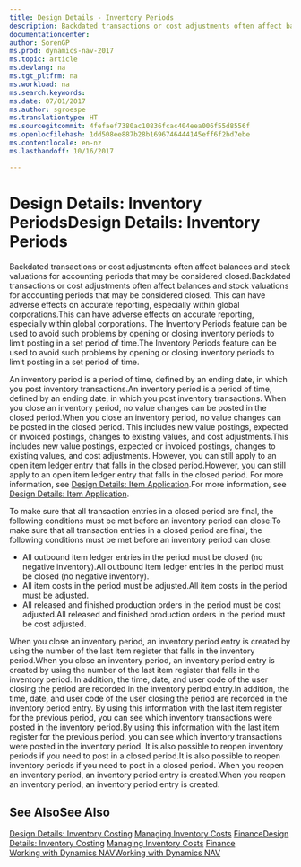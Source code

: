 ```yaml
---
title: Design Details - Inventory Periods
description: Backdated transactions or cost adjustments often affect balances and stock valuations for accounting periods that may be considered closed. This can have adverse effects on accurate reporting, especially within global corporations. The Inventory Periods feature can be used to avoid such problems by opening or closing inventory periods to limit posting in a set period of time.
documentationcenter: 
author: SorenGP
ms.prod: dynamics-nav-2017
ms.topic: article
ms.devlang: na
ms.tgt_pltfrm: na
ms.workload: na
ms.search.keywords: 
ms.date: 07/01/2017
ms.author: sgroespe
ms.translationtype: HT
ms.sourcegitcommit: 4fefaef7380ac10836fcac404eea006f55d8556f
ms.openlocfilehash: 1dd508ee887b28b1696746444145eff6f2bd7ebe
ms.contentlocale: en-nz
ms.lasthandoff: 10/16/2017

---
```

# <a name="design-details-inventory-periods"></a><span data-ttu-id="84167-105">Design Details: Inventory Periods</span><span class="sxs-lookup"><span data-stu-id="84167-105">Design Details: Inventory Periods</span></span>
<span data-ttu-id="84167-106">Backdated transactions or cost adjustments often affect balances and stock valuations for accounting periods that may be considered closed.</span><span class="sxs-lookup"><span data-stu-id="84167-106">Backdated transactions or cost adjustments often affect balances and stock valuations for accounting periods that may be considered closed.</span></span> <span data-ttu-id="84167-107">This can have adverse effects on accurate reporting, especially within global corporations.</span><span class="sxs-lookup"><span data-stu-id="84167-107">This can have adverse effects on accurate reporting, especially within global corporations.</span></span> <span data-ttu-id="84167-108">The Inventory Periods feature can be used to avoid such problems by opening or closing inventory periods to limit posting in a set period of time.</span><span class="sxs-lookup"><span data-stu-id="84167-108">The Inventory Periods feature can be used to avoid such problems by opening or closing inventory periods to limit posting in a set period of time.</span></span>  

 <span data-ttu-id="84167-109">An inventory period is a period of time, defined by an ending date, in which you post inventory transactions.</span><span class="sxs-lookup"><span data-stu-id="84167-109">An inventory period is a period of time, defined by an ending date, in which you post inventory transactions.</span></span> <span data-ttu-id="84167-110">When you close an inventory period, no value changes can be posted in the closed period.</span><span class="sxs-lookup"><span data-stu-id="84167-110">When you close an inventory period, no value changes can be posted in the closed period.</span></span> <span data-ttu-id="84167-111">This includes new value postings, expected or invoiced postings, changes to existing values, and cost adjustments.</span><span class="sxs-lookup"><span data-stu-id="84167-111">This includes new value postings, expected or invoiced postings, changes to existing values, and cost adjustments.</span></span> <span data-ttu-id="84167-112">However, you can still apply to an open item ledger entry that falls in the closed period.</span><span class="sxs-lookup"><span data-stu-id="84167-112">However, you can still apply to an open item ledger entry that falls in the closed period.</span></span> <span data-ttu-id="84167-113">For more information, see [Design Details: Item Application](design-details-item-application.md).</span><span class="sxs-lookup"><span data-stu-id="84167-113">For more information, see [Design Details: Item Application](design-details-item-application.md).</span></span>  

 <span data-ttu-id="84167-114">To make sure that all transaction entries in a closed period are final, the following conditions must be met before an inventory period can close:</span><span class="sxs-lookup"><span data-stu-id="84167-114">To make sure that all transaction entries in a closed period are final, the following conditions must be met before an inventory period can close:</span></span>  

-   <span data-ttu-id="84167-115">All outbound item ledger entries in the period must be closed (no negative inventory).</span><span class="sxs-lookup"><span data-stu-id="84167-115">All outbound item ledger entries in the period must be closed (no negative inventory).</span></span>  
-   <span data-ttu-id="84167-116">All item costs in the period must be adjusted.</span><span class="sxs-lookup"><span data-stu-id="84167-116">All item costs in the period must be adjusted.</span></span>  
-   <span data-ttu-id="84167-117">All released and finished production orders in the period must be cost adjusted.</span><span class="sxs-lookup"><span data-stu-id="84167-117">All released and finished production orders in the period must be cost adjusted.</span></span>  

 <span data-ttu-id="84167-118">When you close an inventory period, an inventory period entry is created by using the number of the last item register that falls in the inventory period.</span><span class="sxs-lookup"><span data-stu-id="84167-118">When you close an inventory period, an inventory period entry is created by using the number of the last item register that falls in the inventory period.</span></span> <span data-ttu-id="84167-119">In addition, the time, date, and user code of the user closing the period are recorded in the inventory period entry.</span><span class="sxs-lookup"><span data-stu-id="84167-119">In addition, the time, date, and user code of the user closing the period are recorded in the inventory period entry.</span></span> <span data-ttu-id="84167-120">By using this information with the last item register for the previous period, you can see which inventory transactions were posted in the inventory period.</span><span class="sxs-lookup"><span data-stu-id="84167-120">By using this information with the last item register for the previous period, you can see which inventory transactions were posted in the inventory period.</span></span> <span data-ttu-id="84167-121">It is also possible to reopen inventory periods if you need to post in a closed period.</span><span class="sxs-lookup"><span data-stu-id="84167-121">It is also possible to reopen inventory periods if you need to post in a closed period.</span></span> <span data-ttu-id="84167-122">When you reopen an inventory period, an inventory period entry is created.</span><span class="sxs-lookup"><span data-stu-id="84167-122">When you reopen an inventory period, an inventory period entry is created.</span></span>  

## <a name="see-also"></a><span data-ttu-id="84167-123">See Also</span><span class="sxs-lookup"><span data-stu-id="84167-123">See Also</span></span>  
 <span data-ttu-id="84167-124">[Design Details: Inventory Costing](design-details-inventory-costing.md) [Managing Inventory Costs](finance-manage-inventory-costs.md) [Finance](finance.md)</span><span class="sxs-lookup"><span data-stu-id="84167-124">[Design Details: Inventory Costing](design-details-inventory-costing.md) [Managing Inventory Costs](finance-manage-inventory-costs.md) [Finance](finance.md)</span></span>  
 [<span data-ttu-id="84167-125">Working with Dynamics NAV</span><span class="sxs-lookup"><span data-stu-id="84167-125">Working with Dynamics NAV</span></span>](ui-work-product.md)

